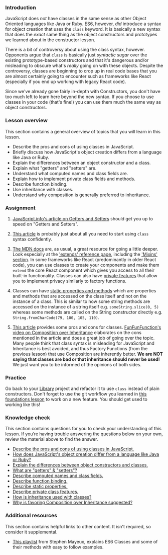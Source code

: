 ### Introduction

JavaScript does _not_ have classes in the same sense as other Object Oriented languages like Java or Ruby. ES6, however, _did_ introduce a syntax for object creation that uses the `class` keyword. It is basically a new syntax that does the _exact_ same thing as the object constructors and prototypes we learned about in the constructor lesson.

There is a bit of controversy about using the class syntax, however. Opponents argue that `class` is basically just _syntactic sugar_ over the existing prototype-based constructors and that it's dangerous and/or misleading to obscure what's _really_ going on with these objects. Despite the controversy, classes are beginning to crop up in real code bases that you are almost certainly going to encounter such as frameworks like React (especially if you end up working with legacy React code).

Since we've already gone fairly in-depth with Constructors, you don't have too much left to learn here beyond the new syntax. If you choose to use classes in your code (that's fine!) you can use them much the same way as object constructors.

### Lesson overview

This section contains a general overview of topics that you will learn in this lesson.

- Describe the pros and cons of using classes in JavaScript.
- Briefly discuss how JavaScript's object creation differs from a language like Java or Ruby.
- Explain the differences between an object constructor and a class.
- Explain what "getters" and "setters" are.
- Understand what computed names and class fields are.
- Explain how to implement private class fields and methods.
- Describe function binding.
- Use inheritance with classes.
- Understand why composition is generally preferred to inheritance.

### Assignment

<div class="lesson-content__panel" markdown="1">

1.  [JavaScript.info's article on Getters and Setters](https://javascript.info/property-accessors) should get you up to
    speed on "Getters and Setters".

2.  [This article](https://javascript.info/class) is probably just about all you need to start using `class` syntax
    confidently.

3.  [The MDN docs](https://developer.mozilla.org/en-US/docs/Web/JavaScript/Reference/Classes) are, as usual, a great
    resource for going a little deeper. Look especially at the ['extends' reference page](https://developer.mozilla.org/en-US/docs/Web/JavaScript/Reference/Classes/extends),
    including the ['Mixins' section](https://developer.mozilla.org/en-US/docs/Web/JavaScript/Reference/Classes/extends#mix-ins). In some frameworks like React (predominantly in older React code), you can use classes to create your components and make them `extend` the core React component which gives you access to all their built-in functionality. Classes can also have [private features](https://developer.mozilla.org/en-US/docs/Web/JavaScript/Reference/Classes/Private_class_fields) that allow you to implement privacy similarly to factory functions.

4. Classes can have [static properties and methods](https://developer.mozilla.org/en-US/docs/Web/JavaScript/Reference/Classes/static) which are properties and methods that are accessed on the class itself and not on the instance of a class. This is similar to how some string methods are accessed on the instance of a string itself e.g. `someString.slice(0, 5)` whereas some methods are called on the String constructor directly e.g. `String.fromCharCode(79, 100, 105, 110)`.

5.  [This article](https://medium.com/@rajaraodv/is-class-in-es6-the-new-bad-part-6c4e6fe1ee65) provides some pros and cons for classes. [FunFunFunction's video on Composition over Inheritance](https://www.youtube.com/watch?v=wfMtDGfHWpA) elaborates on the cons mentioned in the article and does a great job of going over the topic. Many people think that class syntax is misleading for JavaScript and Inheritance is best avoided, and thus Factory Functions (from the previous lesson) that use Composition are inherently better. __We are NOT saying that classes are bad or that inheritance should never be used!__ We just want you to be informed of the opinions of both sides.
</div>

### Practice

Go back to your [Library](https://www.theodinproject.com/lessons/node-path-javascript-library) project and refactor it to use `class` instead of plain constructors.  Don't forget to use the git workflow you learned in [this foundations lesson](https://www.theodinproject.com/lessons/foundations-revisiting-rock-paper-scissors) to work on a new feature. You should get used to working like this!

### Knowledge check
This section contains questions for you to check your understanding of this lesson. If you’re having trouble answering the questions below on your own, review the material above to find the answer.

- [Describe the pros and cons of using classes in JavaScript.](https://rajaraodv.medium.com/is-class-in-es6-the-new-bad-part-6c4e6fe1ee65)
- [How does JavaScript's object creation differ from a language like Java or Ruby?](https://rajaraodv.medium.com/is-class-in-es6-the-new-bad-part-6c4e6fe1ee65)
- [Explain the differences between object constructors and classes.](https://javascript.info/class#not-just-a-syntactic-sugar)
- [What are "getters" & "setters"?](https://javascript.info/property-accessors)
- [Describe computed names and class fields.](https://javascript.info/class)
- [Describe function binding.](https://javascript.info/class)
- [Describe static properties.](https://developer.mozilla.org/en-US/docs/Web/JavaScript/Reference/Classes/static)
- [Describe private class features.](https://developer.mozilla.org/en-US/docs/Web/JavaScript/Reference/Classes/Private_class_fields)
- [How is inheritance used with classes?](https://developer.mozilla.org/en-US/docs/Web/JavaScript/Reference/Classes#inheritance)
- [Why is favoring Composition over Inheritance suggested?](https://www.youtube.com/watch?v=wfMtDGfHWpA)

### Additional resources

This section contains helpful links to other content. It isn't required, so consider it supplemental.

- [This playlist](https://www.youtube.com/playlist?list=PLtwj5TTsiP7uTKfTQbcmb59mWXosLP_7S) from Stephen Mayeux, explains ES6 Classes and some of their methods with easy to follow examples.
